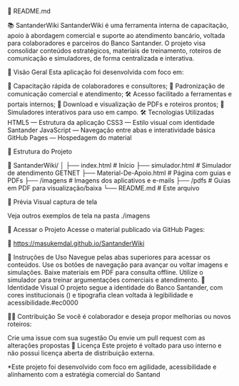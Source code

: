 📘 README.md

📚 SantanderWiki
SantanderWiki é uma ferramenta interna de capacitação, apoio à abordagem comercial e suporte ao atendimento bancário, voltada para colaboradores e parceiros do Banco Santander. O projeto visa consolidar conteúdos estratégicos, materiais de treinamento, roteiros de comunicação e simuladores, de forma centralizada e interativa.

🧭 Visão Geral
Esta aplicação foi desenvolvida com foco em:

🧠 Capacitação rápida de colaboradores e consultores;
💬 Padronização de comunicação comercial e atendimento;
🛠️ Acesso facilitado a ferramentas e portais internos;
📄 Download e visualização de PDFs e roteiros prontos;
📱 Simuladores interativos para uso em campo.
🛠️ Tecnologias Utilizadas
HTML5 — Estrutura da aplicação
CSS3 — Estilo visual com identidade Santander
JavaScript — Navegação entre abas e interatividade básica
GitHub Pages — Hospedagem do material

📂 Estrutura do Projeto

📁 SantanderWiki/ 
│
├── index.html # Início
├── simulador.html # Simulador de atendimento GETNET
├── Material-De-Apoio.html # Página com guias e PDFs
├── /imagens # Imagens dos aplicativos e e-mails
├── /pdfs # Guias em PDF para visualização/baixa
└── README.md # Este arquivo

📸 Prévia Visual
captura de tela

Veja outros exemplos de tela na pasta ./imagens

🚀 Acessar o Projeto
Acesse o material publicado via GitHub Pages:

🔗 https://masukemdal.github.io/SantanderWiki

📌 Instruções de Uso
Navegue pelas abas superiores para acessar os conteúdos.
Use os botões de navegação para avançar ou voltar imagens e simulações.
Baixe materiais em PDF para consulta offline.
Utilize o simulador para treinar argumentações comerciais e atendimento.
🏦 Identidade Visual
O projeto segue a identidade do Banco Santander, com cores institucionais () e tipografia clean voltada à legibilidade e acessibilidade.#ec0000

🙋‍♀️ Contribuição
Se você é colaborador e deseja propor melhorias ou novos roteiros:

Crie uma issue com sua sugestão
Ou envie um pull request com as alterações propostas
📄 Licença
Este projeto é voltado para uso interno e não possui licença aberta de distribuição externa.

*Este projeto foi desenvolvido com foco em agilidade, acessibilidade e alinhamento com a estratégia comercial do Santand
